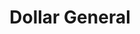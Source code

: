 ---
title: "Dollar General"
url: /goldsboro/dollar-general-genoa-crossing-drive/
shop: variety store
---
